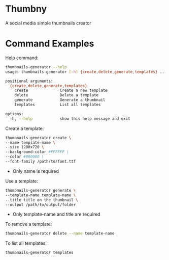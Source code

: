 # Thumbny
A social media simple thumbnails creator

# Command Examples


Help command:
```bash
thumbnails-generator --help
usage: thumbnails-generator [-h] {create,delete,generate,templates} ...

positional arguments:
  {create,delete,generate,templates}
    create              Create a new template
    delete              Delete a template
    generate            Generate a thumbnail
    templates           List all templates

options:
  -h, --help            show this help message and exit
```

Create a template:
```bash
thumbnails-generator create \ 
--name template-name \
--size 1280x720 \
--background-color #FFFFFF \
--color #000000 \
--font-family /path/to/font.ttf
```
* Only name is required

Use a template:
```bash
thumbnails-generator generate \ 
--template-name template-name \
--title title on the thumbnail \
--output /path/to/output/folder
```
* Only template-name and title are required

To remove a template:
```bash
thumbnails-generator delete --name template-name
```

To list all templates:
```bash
thumbnails-generator templates
```
